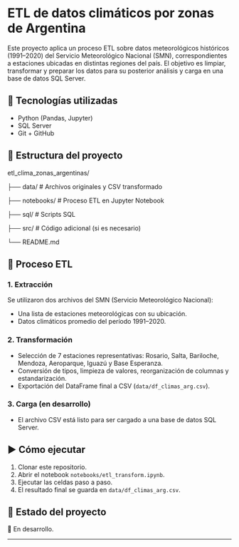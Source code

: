 # ETL de datos climáticos por zonas de Argentina

Este proyecto aplica un proceso ETL sobre datos meteorológicos históricos (1991–2020) del Servicio Meteorológico Nacional (SMN), correspondientes a estaciones ubicadas en distintas regiones del país. El objetivo es limpiar, transformar y preparar los datos para su posterior análisis y carga en una base de datos SQL Server.

## 🧰 Tecnologías utilizadas

- Python (Pandas, Jupyter)
- SQL Server
- Git + GitHub

## 📁 Estructura del proyecto

etl_clima_zonas_argentinas/

├── data/ # Archivos originales y CSV transformado

├── notebooks/ # Proceso ETL en Jupyter Notebook

├── sql/ # Scripts SQL

├── src/ # Código adicional (si es necesario)

└── README.md


## 🔄 Proceso ETL

### 1. Extracción
Se utilizaron dos archivos del SMN (Servicio Meteorológico Nacional):
- Una lista de estaciones meteorológicas con su ubicación.
- Datos climáticos promedio del período 1991–2020.

### 2. Transformación
- Selección de 7 estaciones representativas: Rosario, Salta, Bariloche, Mendoza, Aeroparque, Iguazú y Base Esperanza.
- Conversión de tipos, limpieza de valores, reorganización de columnas y estandarización.
- Exportación del DataFrame final a CSV (`data/df_climas_arg.csv`).

### 3. Carga (en desarrollo)
- El archivo CSV está listo para ser cargado a una base de datos SQL Server.

## ▶️ Cómo ejecutar

1. Clonar este repositorio.
2. Abrir el notebook `notebooks/etl_transform.ipynb`.
3. Ejecutar las celdas paso a paso.
4. El resultado final se guarda en `data/df_climas_arg.csv`.

## 📌 Estado del proyecto

🔧 En desarrollo.

---
